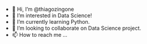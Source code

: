 - 👋 Hi, I’m @thiagozingone
- 👀 I’m interested in Data Science!
- 🌱 I’m currently learning Python.
- 💞️ I’m looking to collaborate on Data Science project.
- 📫 How to reach me ...

<!---
thiagozingone/thiagozingone is a ✨ special ✨ repository because its `README.md` (this file) appears on your GitHub profile.
You can click the Preview link to take a look at your changes.
--->
